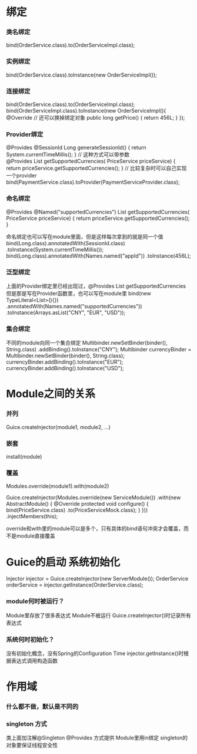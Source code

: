 # 绑定

### 类名绑定 
bind(OrderService.class).to(OrderServiceImpl.class);

### 实例绑定
bind(OrderService.class).toInstance(new OrderServiceImpl());

### 连接绑定
bind(OrderService.class).to(OrderServiceImpl.class);
bind(OrderServiceImpl.class).toInstance(new OrderServiceImpl(){
	@Override // 还可以换掉绑定对象
	public long getPrice() {
		return 456L;
	}
});

### Provider绑定
@Provides @SessionId Long generateSessionId() {
		return System.currentTimeMillis();
	}
// 这种方式可以带参数	
@Provides List<String> getSupportedCurrencies(
		PriceService priceService) {
	return priceService.getSupportedCurrencies();
}
// 比较复杂时可以自己实现一个provider
bind(PaymentService.class).toProvider(PaymentServiceProvider.class);

### 命名绑定
@Provides @Named("supportedCurrencies") List<String> getSupportedCurrencies(
		PriceService priceService) {
	return priceService.getSupportedCurrencies();
}

命名绑定也可以写在module里面，但是这样每次拿到的就是同一个值
bind(Long.class).annotatedWith(SessionId.class)
	.toInstance(System.currentTimeMillis());
bind(Long.class).annotatedWith(Names.named("appId"))
	.toInstance(456L);

### 泛型绑定
上面的Provider绑定里已经出现过，@Provides List<String> getSupportedCurrencies
但是那是写在Provider函数里，也可以写在module里
bind(new TypeLiteral<List<String>>(){})
			.annotatedWith(Names.named("supportedCurrencies"))
			.toInstance(Arrays.asList("CNY", "EUR", "USD"));

### 集合绑定
不同的module向同一个集合绑定
Multibinder.newSetBinder(binder(), String.class)
	.addBinding().toInstance("CNY");
Multibinder<String> currencyBinder = 
			Multibinder.newSetBinder(binder(), String.class);
		currencyBinder.addBinding().toInstance("EUR");
		currencyBinder.addBinding().toInstance("USD");
		
# Module之间的关系

### 并列
Guice.createInjector(module1, module2, ...)

### 嵌套
install(module)

### 覆盖
Modules.override(module1).with(module2)

Guice.createInjector(Modules.override(new ServiceModule())
	.with(new AbstractModule() {
		@Override
		protected void configure() {
			bind(PriceService.class)
				.to(PriceServiceMock.class);
		}
	}))
.injectMembers(this);

override和with里的module可以是多个，只有具体的bind语句冲突才会覆盖，而不是module直接覆盖

# Guice的启动 系统初始化
Injector injector = Guice.createInjector(new ServerModule());
OrderService orderService = injector.getInstance(OrderService.class);

### module何时被运行？
Module里存放了很多表达式
Module不被运行
Guice.createInjector()时记录所有表达式

### 系统何时初始化？
没有初始化概念，没有Spring的Configuration Time
injector.getInstance()时根据表达式调用构造函数

# 作用域

### 什么都不做，默认是不同的

### singleton 方式
类上面加注解@Singleton
@Provides 方式提供
Module里用in绑定
singleton的对象要保证线程安全性

		